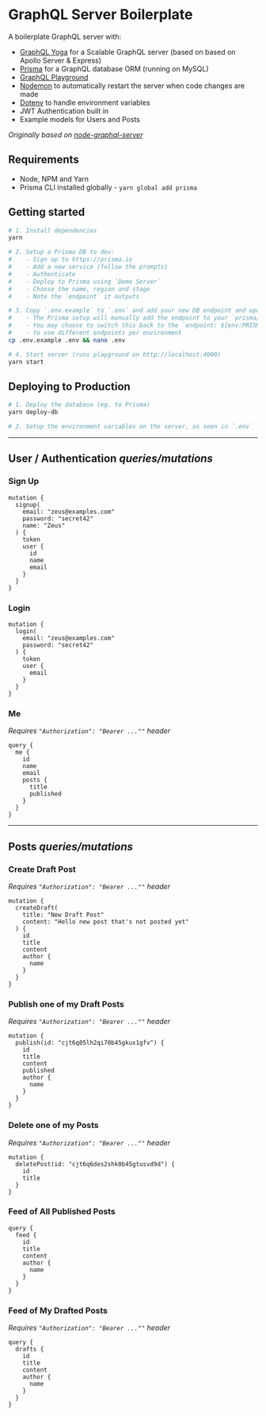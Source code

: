 # GraphQL Server Boilerplate

A boilerplate GraphQL server with:

- [GraphQL Yoga](https://github.com/prisma/graphql-yoga) for a Scalable GraphQL server (based on based on Apollo Server & Express)
- [Prisma](https://www.prisma.io/) for a GraphQL database ORM (running on MySQL)
- [GraphQL Playground](https://github.com/prisma/graphql-playground)
- [Nodemon](https://github.com/remy/nodemon) to automatically restart the server when code changes are made
- [Dotenv](https://github.com/motdotla/dotenv) to handle environment variables
- JWT Authentication built in
- Example models for Users and Posts

*Originally based on [node-graphql-server](https://github.com/graphql-boilerplates/node-graphql-server)*

## Requirements

- Node, NPM and Yarn
- Prisma CLI installed globally - `yarn global add prisma`

## Getting started

```sh
# 1. Install dependencies
yarn

# 2. Setup a Prisma DB to dev:
#    - Sign up to https://prisma.io
#    - Add a new service (follow the prompts)
#    - Authenticate
#    - Deploy to Prisma using `Demo Server`
#    - Choose the name, region and stage
#    - Note the `endpoint` it outputs

# 3. Copy `.env.example` to `.env` and add your new DB endpoint and update the keys
#    - The Prisma setup will manually add the endpoint to your `prisma/prisma.yml` file
#    - You may choose to switch this back to the `endpoint: ${env:PRISMA_ENDPOINT}` variant
#    - to use different endpoints per environment
cp .env.example .env && nano .env

# 4. Start server (runs playground on http://localhost:4000)
yarn start
```

## Deploying to Production

```sh
# 1. Deploy the database (eg. to Prisma)
yarn deploy-db

# 2. Setup the environment variables on the server, as seen in `.env`
```

---

## User / Authentication *queries/mutations*

### Sign Up

```
mutation {
  signup(
    email: "zeus@examples.com"
    password: "secret42"
    name: "Zeus"
  ) {
    token
    user {
      id
      name
      email
    }
  }
}
```

### Login

```
mutation {
  login(
    email: "zeus@examples.com"
    password: "secret42"
  ) {
    token
    user {
      email
    }
  }
}
```

### Me
*Requires `"Authorization": "Bearer ...""` header*

```
query {
  me {
    id
    name
    email
    posts {
      title
      published
    }
  }
}
```

---

## Posts *queries/mutations*

### Create Draft Post
*Requires `"Authorization": "Bearer ...""` header*

```
mutation {
  createDraft(
    title: "New Draft Post"
    content: "Hello new post that's not posted yet"
  ) {
    id
    title
    content
    author {
      name
    }
  }
}
```

### Publish one of my Draft Posts
*Requires `"Authorization": "Bearer ...""` header*

```
mutation {
  publish(id: "cjt6q05lh2qi70b45gkux1gfv") {
    id
    title
    content
    published
    author {
      name
    }
  }
}
```

### Delete one of my Posts
*Requires `"Authorization": "Bearer ...""` header*

```
mutation {
  deletePost(id: "cjt6q6des2shk0b45gtusvd9d") {
    id
    title
  }
}
```

### Feed of All Published Posts

```
query {
  feed {
    id
    title
    content
    author {
      name
    }
  }
}
```

### Feed of My Drafted Posts
*Requires `"Authorization": "Bearer ...""` header*

```
query {
  drafts {
    id
    title
    content
    author {
      name
    }
  }
}
```
